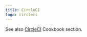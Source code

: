 ```yaml
---
title: CircleCI
logo: circleci
---
```


See also [CircleCI](https://michaelcurrin.github.io/code-cookbook/recipes/ci-cd/circle-ci/) Cookbook section.
